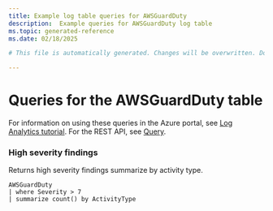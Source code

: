 ```yaml
---
title: Example log table queries for AWSGuardDuty
description:  Example queries for AWSGuardDuty log table
ms.topic: generated-reference
ms.date: 02/18/2025

# This file is automatically generated. Changes will be overwritten. Do not change this file directly. 

---
```


# Queries for the AWSGuardDuty table

For information on using these queries in the Azure portal, see [Log Analytics tutorial](/azure/azure-monitor/logs/log-analytics-tutorial). For the REST API, see [Query](/rest/api/loganalytics/query).


### High severity findings  


Returns high severity findings summarize by activity type.  

```query
AWSGuardDuty
| where Severity > 7
| summarize count() by ActivityType
```

